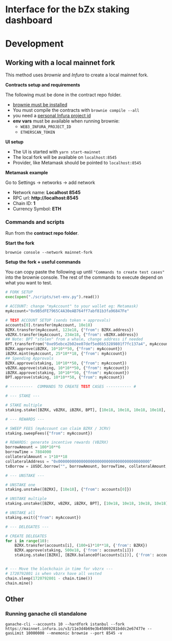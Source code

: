 # Interface for the bZx staking dashboard

# Development

## Working with a local mainnet fork

This method uses _brownie_ and _Infura_ to create a local mainnet fork.

**Contracts setup and requirements**

The following must be done in the contract repo folder.

- [brownie must be installed](https://github.com/eth-brownie/brownie)
- You must compile the contracts with `brownie compile --all`
- you need a [personal Infura project id](https://infura.io/)
- **env vars** must be available when running brownie:
  - `WEB3_INFURA_PROJECT_ID`
  - `ETHERSCAN_TOKEN`

**UI setup**

- The UI is started with `yarn start-mainnet`
- The local fork will be available on `localhost:8545`
- Provider, like Metamask should be pointed to `localhost:8545`

**Metamask example**

Go to Settings -> networks -> add network

- Network name: **Localhost 8545**
- RPC url: **http://localhost:8545**
- Chain ID: **1**
- Currency Symbol: **ETH**

### Commands and scripts

Run from the **contract repo folder**.

**Start the fork**

```
brownie console --network mainnet-fork
```

**Setup the fork + useful commands**

You can copy paste the following up until `"Commands to create test cases"` into the brownie console. The rest of the commands to execute depend on what you want to test.

```py
# FORK SETUP
exec(open("./scripts/set-env.py").read())

# ACCOUNT: change "myAccount" to your wallet eg: Metamask)
myAccount="0x9B5dFE7965C4A30eAB764ff7abf81b3fa96847Fe"

# TEST ACCOUNT SETUP (sends token + approvals)
accounts[0].transfer(myAccount, 10e18)
BZRX.transfer(myAccount, 123e18, {"from": BZRX.address})
vBZRX.transfer(myAccount, 234e18, {"from": vBZRX.address})
## Note: BPT "stolen" from a whale, change address if needed
BPT.transferFrom("0xe95ebce2b02ee07def5ed6b53289801f7fc137a4", myAccount, 345e18, {"from": "0xe95ebce2b02ee07def5ed6b53289801f7fc137a4"})
BZRX.approve(iBZRX, 10*10**50, {"from": myAccount})
iBZRX.mint(myAccount, 25*10**18, {"from": myAccount})
## Spending Approvals
BZRX.approve(staking, 10*10**50, {"from": myAccount})
vBZRX.approve(staking, 10*10**50, {"from": myAccount})
iBZRX.approve(staking, 10*10**50, {"from": myAccount})
BPT.approve(staking, 10*10**50, {"from": myAccount})

# ----------  COMMANDS TO CREATE TEST CASES ----------- #

# --- STAKE ---

# STAKE multiple
staking.stake([BZRX, vBZRX, iBZRX, BPT], [10e18, 10e18, 10e18, 10e18], {"from": myAccount})

# --- REWARDS ---

# SWEEP FEES (myAccount can claim BZRX / 3CRV)
staking.sweepFees({"from": myAccount})

# REWARDS: generate incentive rewards (VBZRX)
borrowAmount = 100*10**6
borrowTime = 7884000
collateralAmount = 1*10**18
collateralAddress = "0x0000000000000000000000000000000000000000"
txBorrow = iUSDC.borrow("", borrowAmount, borrowTime, collateralAmount, collateralAddress,                         myAccount, myAccount, b"", {'from': myAccount, 'value': Wei(collateralAmount)})

# --- UNSTAKE ---

# UNSTAKE one
staking.unstake([BZRX], [10e18], {"from": accounts[0]})

# UNSTAKE multiple
staking.unstake([BZRX, vBZRX, iBZRX, BPT], [10e18, 10e18, 10e18, 10e18], {"from": myAccount})

# UNSTAKE all
staking.exit({"from": myAccount})

# --- DELEGATES ---

# CREATE DELEGATES
for i in range(10):
    BZRX.transfer(accounts[i], (100+i)*10**18, {'from': BZRX})
    BZRX.approve(staking, 500e18, {'from': accounts[i]})
    staking.stake([BZRX], [BZRX.balanceOf(accounts[i])], {'from': accounts[i]})


# --- Move the blockchain in time for vbzrx ---
# 1720792801 is when vbzrx have all vested
chain.sleep(1720792801 - chain.time())
chain.mine()
```

## Other

### Running ganache cli standalone

`ganache-cli --accounts 10 --hardfork istanbul --fork https://mainnet.infura.io/v3/11e3d4b69e3b45869281bddc2e67477e --gasLimit 10000000 --mnemonic brownie --port 8545 -v`
